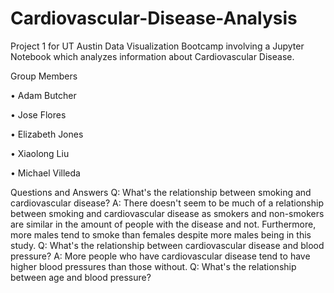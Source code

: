 # Cardiovascular-Disease-Analysis
Project 1 for UT Austin Data Visualization Bootcamp involving a Jupyter Notebook which analyzes information about Cardiovascular Disease.

Group Members

• Adam Butcher

• Jose Flores

• Elizabeth Jones

• Xiaolong Liu

• Michael Villeda

Questions and Answers
Q: What's the relationship between smoking and cardiovascular disease?
A: There doesn't seem to be much of a relationship between smoking and cardiovascular disease as smokers and non-smokers are similar in the amount of people with the disease and not. Furthermore, more males tend to smoke than females despite more males being in this study.
Q: What's the relationship between cardiovascular disease and blood pressure?
A: More people who have cardiovascular disease tend to have higher blood pressures than those without.
Q: What's the relationship between age and blood pressure?
